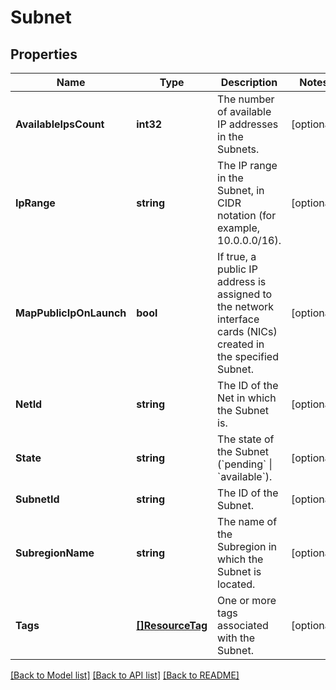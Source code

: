 # Subnet

## Properties

Name | Type | Description | Notes
------------ | ------------- | ------------- | -------------
**AvailableIpsCount** | **int32** | The number of available IP addresses in the Subnets. | [optional] 
**IpRange** | **string** | The IP range in the Subnet, in CIDR notation (for example, 10.0.0.0/16). | [optional] 
**MapPublicIpOnLaunch** | **bool** | If true, a public IP address is assigned to the network interface cards (NICs) created in the specified Subnet. | [optional] 
**NetId** | **string** | The ID of the Net in which the Subnet is. | [optional] 
**State** | **string** | The state of the Subnet (&#x60;pending&#x60; \\| &#x60;available&#x60;). | [optional] 
**SubnetId** | **string** | The ID of the Subnet. | [optional] 
**SubregionName** | **string** | The name of the Subregion in which the Subnet is located. | [optional] 
**Tags** | [**[]ResourceTag**](ResourceTag.md) | One or more tags associated with the Subnet. | [optional] 

[[Back to Model list]](../README.md#documentation-for-models) [[Back to API list]](../README.md#documentation-for-api-endpoints) [[Back to README]](../README.md)


